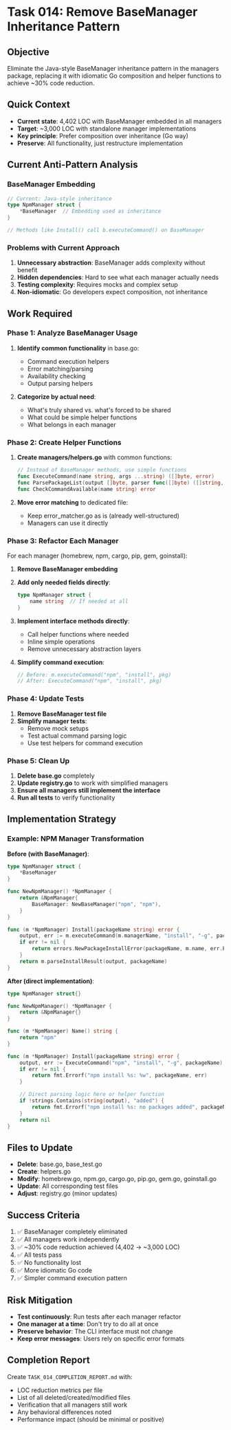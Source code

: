 # Task 014: Remove BaseManager Inheritance Pattern

## Objective
Eliminate the Java-style BaseManager inheritance pattern in the managers package, replacing it with idiomatic Go composition and helper functions to achieve ~30% code reduction.

## Quick Context
- **Current state**: 4,402 LOC with BaseManager embedded in all managers
- **Target**: ~3,000 LOC with standalone manager implementations
- **Key principle**: Prefer composition over inheritance (Go way)
- **Preserve**: All functionality, just restructure implementation

## Current Anti-Pattern Analysis

### BaseManager Embedding
```go
// Current: Java-style inheritance
type NpmManager struct {
    *BaseManager  // Embedding used as inheritance
}

// Methods like Install() call b.executeCommand() on BaseManager
```

### Problems with Current Approach
1. **Unnecessary abstraction**: BaseManager adds complexity without benefit
2. **Hidden dependencies**: Hard to see what each manager actually needs
3. **Testing complexity**: Requires mocks and complex setup
4. **Non-idiomatic**: Go developers expect composition, not inheritance

## Work Required

### Phase 1: Analyze BaseManager Usage
1. **Identify common functionality** in base.go:
   - Command execution helpers
   - Error matching/parsing
   - Availability checking
   - Output parsing helpers

2. **Categorize by actual need**:
   - What's truly shared vs. what's forced to be shared
   - What could be simple helper functions
   - What belongs in each manager

### Phase 2: Create Helper Functions
1. **Create managers/helpers.go** with common functions:
   ```go
   // Instead of BaseManager methods, use simple functions
   func ExecuteCommand(name string, args ...string) ([]byte, error)
   func ParsePackageList(output []byte, parser func([]byte) ([]string, error)) []string
   func CheckCommandAvailable(name string) error
   ```

2. **Move error matching** to dedicated file:
   - Keep error_matcher.go as is (already well-structured)
   - Managers can use it directly

### Phase 3: Refactor Each Manager
For each manager (homebrew, npm, cargo, pip, gem, goinstall):

1. **Remove BaseManager embedding**
2. **Add only needed fields directly**:
   ```go
   type NpmManager struct {
       name string  // If needed at all
   }
   ```

3. **Implement interface methods directly**:
   - Call helper functions where needed
   - Inline simple operations
   - Remove unnecessary abstraction layers

4. **Simplify command execution**:
   ```go
   // Before: m.executeCommand("npm", "install", pkg)
   // After: ExecuteCommand("npm", "install", pkg)
   ```

### Phase 4: Update Tests
1. **Remove BaseManager test file**
2. **Simplify manager tests**:
   - Remove mock setups
   - Test actual command parsing logic
   - Use test helpers for command execution

### Phase 5: Clean Up
1. **Delete base.go** completely
2. **Update registry.go** to work with simplified managers
3. **Ensure all managers still implement the interface**
4. **Run all tests** to verify functionality

## Implementation Strategy

### Example: NPM Manager Transformation

**Before (with BaseManager)**:
```go
type NpmManager struct {
    *BaseManager
}

func NewNpmManager() *NpmManager {
    return &NpmManager{
        BaseManager: NewBaseManager("npm", "npm"),
    }
}

func (m *NpmManager) Install(packageName string) error {
    output, err := m.executeCommand(m.managerName, "install", "-g", packageName)
    if err != nil {
        return errors.NewPackageInstallError(packageName, m.name, err.Error())
    }
    return m.parseInstallResult(output, packageName)
}
```

**After (direct implementation)**:
```go
type NpmManager struct{}

func NewNpmManager() *NpmManager {
    return &NpmManager{}
}

func (m *NpmManager) Name() string {
    return "npm"
}

func (m *NpmManager) Install(packageName string) error {
    output, err := ExecuteCommand("npm", "install", "-g", packageName)
    if err != nil {
        return fmt.Errorf("npm install %s: %w", packageName, err)
    }

    // Direct parsing logic here or helper function
    if !strings.Contains(string(output), "added") {
        return fmt.Errorf("npm install %s: no packages added", packageName)
    }
    return nil
}
```

## Files to Update
- **Delete**: base.go, base_test.go
- **Create**: helpers.go
- **Modify**: homebrew.go, npm.go, cargo.go, pip.go, gem.go, goinstall.go
- **Update**: All corresponding test files
- **Adjust**: registry.go (minor updates)

## Success Criteria
1. ✅ BaseManager completely eliminated
2. ✅ All managers work independently
3. ✅ ~30% code reduction achieved (4,402 → ~3,000 LOC)
4. ✅ All tests pass
5. ✅ No functionality lost
6. ✅ More idiomatic Go code
7. ✅ Simpler command execution pattern

## Risk Mitigation
- **Test continuously**: Run tests after each manager refactor
- **One manager at a time**: Don't try to do all at once
- **Preserve behavior**: The CLI interface must not change
- **Keep error messages**: Users rely on specific error formats

## Completion Report
Create `TASK_014_COMPLETION_REPORT.md` with:
- LOC reduction metrics per file
- List of all deleted/created/modified files
- Verification that all managers still work
- Any behavioral differences noted
- Performance impact (should be minimal or positive)
